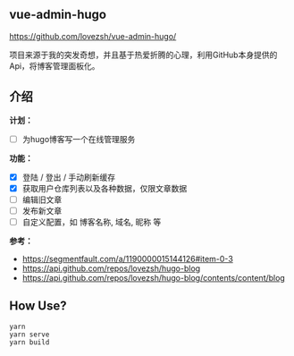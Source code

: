 ## vue-admin-hugo

https://github.com/lovezsh/vue-admin-hugo/

项目来源于我的突发奇想，并且基于热爱折腾的心理，利用GitHub本身提供的Api，将博客管理面板化。

## 介绍

**计划：**
- [ ] 为hugo博客写一个在线管理服务

**功能：**
- [x] 登陆 / 登出 / 手动刷新缓存
- [x] 获取用户仓库列表以及各种数据，仅限文章数据
- [ ] 编辑旧文章
- [ ] 发布新文章
- [ ] 自定义配置，如 博客名称, 域名, 昵称 等

**参考：**
- https://segmentfault.com/a/1190000015144126#item-0-3
- https://api.github.com/repos/lovezsh/hugo-blog
- https://api.github.com/repos/lovezsh/hugo-blog/contents/content/blog


## How Use?

```
yarn
yarn serve
yarn build
```

